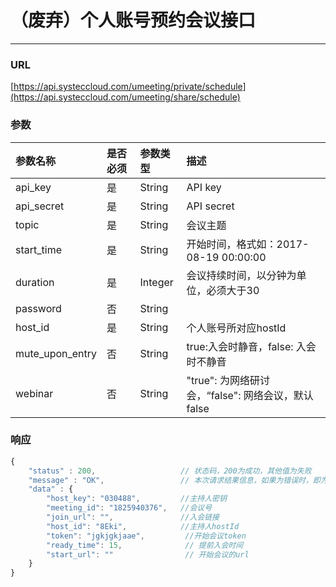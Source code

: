 # （废弃）个人账号预约会议接口

---

### URL

[https://api.systeccloud.com/umeeting/private/schedule](https://api.systeccloud.com/umeeting/share/schedule)

### 参数

| 参数名称 | 是否必须 | 参数类型 | 描述 |
| :--- | :--- | :--- | :--- |
| api\_key | 是 | String | API key |
| api\_secret | 是 | String | API secret |
| topic | 是 | String | 会议主题 |
| start\_time | 是 | String | 开始时间，格式如：2017-08-19 00:00:00 |
| duration | 是 | Integer | 会议持续时间，以分钟为单位，必须大于30 |
| password | 否 | String |  |
| host\_id | 是 | String | 个人账号所对应hostId |
| mute\_upon\_entry | 否 | String | true:入会时静音，false: 入会时不静音 |
| webinar | 否 | String | "true": 为网络研讨会，“false": 网络会议，默认false |

### 响应

```js
{
    "status" : 200,                   // 状态码，200为成功，其他值为失败
    "message" : "OK",                 // 本次请求结果信息，如果为错误时，即为详细的错误信息
    "data" : {
        "host_key": "030488",         //主持人密钥
        "meeting_id": "1825940376",   //会议号
        "join_url": "",               //入会链接
        "host_id": "8Eki",            //主持人hostId
        "token": "jgkjgkjaae",         //开始会议token
        "ready_time": 15,              // 提前入会时间
        "start_url": ""                // 开始会议的url
    }
}
```



